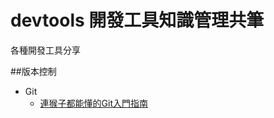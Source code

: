 # devtools 開發工具知識管理共筆

各種開發工具分享

##版本控制
- Git
  - [連猴子都能懂的Git入門指南](https://backlogtool.com/git-guide/tw/)
